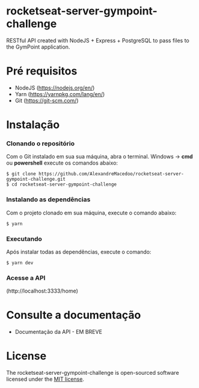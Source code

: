 # rocketseat-server-gympoint-challenge
RESTful API created with NodeJS + Express + PostgreSQL to pass files to the GymPoint application.


# Pré requisitos

- NodeJS (https://nodejs.org/en/)
- Yarn (https://yarnpkg.com/lang/en/)
- Git (https://git-scm.com/)

# Instalação
### Clonando o repositório

Com o Git instalado em sua sua máquina, abra o terminal.
Windows -> **cmd** ou **powershell** execute os comandos abaixo:
```ssh
$ git clone https://github.com/AlexandreMacedoo/rocketseat-server-gympoint-challenge.git
$ cd rocketseat-server-gympoint-challenge
```

### Instalando as dependências
Com o projeto clonado em sua máquina, execute o comando abaixo:

```ssh
$ yarn
```

### Executando
Após instalar todas as dependências, execute o comando:

```ssh
$ yarn dev
```

### Acesse a API

(http://localhost:3333/home)


# Consulte a documentação

- Documentação da API - EM BREVE


# License
The rocketseat-server-gympoint-challenge is open-sourced software licensed under the [MIT license](https://opensource.org/licenses/MIT).


